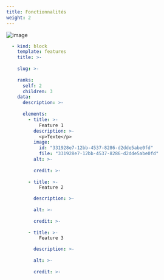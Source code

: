 ```yaml
---
title: Fonctionnalités
weight: 2
---
```


![image](https://raw.githubusercontent.com/osunyorg/admin/refs/heads/main/app/assets/images/communication/blocks/templates/features.jpg)

```yaml {filename="Données Hugo"}
  - kind: block
    template: features
    title: >-
      
    slug: >-
      
    ranks:
      self: 2
      children: 3
    data:
      description: >-
        
      elements:
        - title: >-
            Feature 1
          description: >-
            <p>Texte</p>
          image:
            id: "331928e7-12bb-4537-8286-d2dde5abe0fd"
            file: "331928e7-12bb-4537-8286-d2dde5abe0fd"
          alt: >-
            
          credit: >-
            
        - title: >-
            Feature 2

          description: >-
            
          alt: >-
            
          credit: >-
            
        - title: >-
            Feature 3

          description: >-
            
          alt: >-
            
          credit: >-
            
```